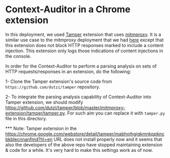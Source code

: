 # Context-Auditor in a Chrome extension

In this deployment, we used [Tamper](https://github.com/dutzi/tamper) extension that uses [mitmproxy](https://mitmproxy.org/).
It is a similar use case to the mitmproxy deployment that we had [here](../mitmproxy-config) except that this extension does not block HTTP responses marked to include a content injection.
This extension only logs those indications of content injections in the console.

In order for the Context-Auditor to perform a parsing analysis on sets of HTTP requests/responses in an extension, do the following:
  
  1- Clone the Tamper extension's source code from ``https://github.com/dutzi/tamper`` repository.

  2- To integrate the parsing analysis capability of Context-Auditor into Tamper extension,
  we should modify https://github.com/dutzi/tamper/blob/master/mitmproxy-extension/tamper/tamper.py.
  For such aim you can replace it with ``tamper.py`` file in this directory.


*** Note: Tamper extension in the https://chrome.google.com/webstore/detail/tamper/mabhojhgigkmnkppkncbkblecnnanfmd?hl=en URL does not install properly now and it seems that also the developers of the above repo have stopped maintaining extension & code for a while. It's very hard to make this settings work as of now.
